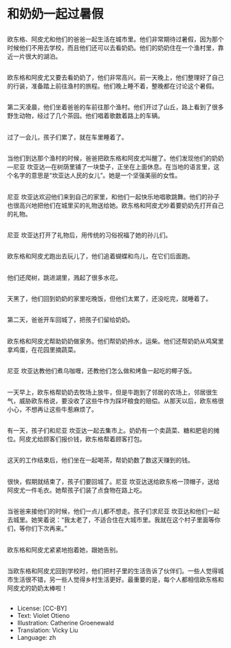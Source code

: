 # 和奶奶一起过暑假

##
欧东格、阿皮尤和他们的爸爸一起生活在城市里。他们非常期待过暑假，因为那个时候他们不用去学校，而且他们还可以去看奶奶。他们的奶奶住在一个渔村里，靠近一片很大的湖泊。

##
欧东格和阿皮尤又要去看奶奶了，他们非常高兴。前一天晚上，他们整理好了自己的行装，准备踏上前往渔村的旅程。他们晚上睡不着，整晚都在讨论这个暑假。

##
第二天凌晨，他们坐着爸爸的车前往那个渔村。他们开过了山丘，路上看到了很多野生动物，经过了几个茶园。他们唱着歌数着路上的车辆。

##
过了一会儿，孩子们累了，就在车里睡着了。

##
当他们到达那个渔村的时候，爸爸把欧东格和阿皮尤叫醒了。他们发现他们的奶奶—尼亚 坎亚达—在树荫里铺了一块垫子，正坐在上面休息。在当地的语言里，这个名字的意思是“坎亚达人民的女儿”。她是一个坚强美丽的女性。

##
尼亚 坎亚达欢迎他们来到自己的家里，和他们一起快乐地唱歌跳舞。他们的孙子也很高兴地把他们在城里买的礼物送给她。欧东格和阿皮尤吵着要奶奶先打开自己的礼物。

##
尼亚 坎亚达打开了礼物后，用传统的习俗祝福了她的孙儿们。

##
欧东格和阿皮尤跑出去玩儿了，他们追着蝴蝶和鸟儿，在它们后面跑。

##
他们还爬树，跳进湖里，溅起了很多水花。

##
天黑了，他们回到奶奶的家里吃晚饭，但他们太累了，还没吃完，就睡着了。

##
第二天，爸爸开车回城了，把孩子们留给奶奶。

##
欧东格和阿皮尤帮助奶奶做家务。他们帮奶奶拎水，运柴。他们还帮奶奶从鸡窝里拿鸡蛋，在花园里摘蔬菜。

##
尼亚 坎亚达教他们煮乌咖喱，还教他们怎么做和烤鱼一起吃的椰子饭。

##
一天早上，欧东格帮奶奶去牧场上放牛，但是牛跑到了邻居的农场上，邻居很生气，威胁欧东格说，要没收了这些牛作为踩坏粮食的赔偿。从那天以后，欧东格很小心，不想再让这些牛惹麻烦了。

##
有一天，孩子们和尼亚 坎亚达一起去集市上。奶奶有一个卖蔬菜、糖和肥皂的摊位。阿皮尤给顾客们报价钱，欧东格帮着顾客打包。

##
这天的工作结束后，他们坐在一起喝茶，帮奶奶数了数这天赚到的钱。

##
很快，假期就结束了，孩子们要回城了。尼亚 坎亚达送给欧东格一顶帽子，送给阿皮尤一件毛衣。她帮孩子们装了点食物在路上吃。

##
当爸爸来接他们的时候，他们一点儿都不想走。孩子们求尼亚 坎亚达和他们一起去城里。她笑着说：“我太老了，不适合住在大城市里。我就在这个村子里面等你们，等你们下次再来。”

##
欧东格和阿皮尤紧紧地抱着她，跟她告别。

##
当欧东格和阿皮尤回到学校时，他们把村子里的生活告诉了伙伴们。一些人觉得城市生活很不错，另一些人觉得乡村生活更好。最重要的是，每个人都相信欧东格和阿皮尤的奶奶太棒啦！

##
* License: [CC-BY]
* Text: Violet Otieno
* Illustration: Catherine Groenewald
* Translation: Vicky Liu
* Language: zh

